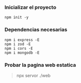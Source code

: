 

### Inicializar el proyecto

```
npm init -y
```

### Dependencias necesarias

```
npm i express -E
npm i zod -E
npm i cors -E
npm i mongodb -E
```

### Probar la pagina web estatica

> npx servor ./web